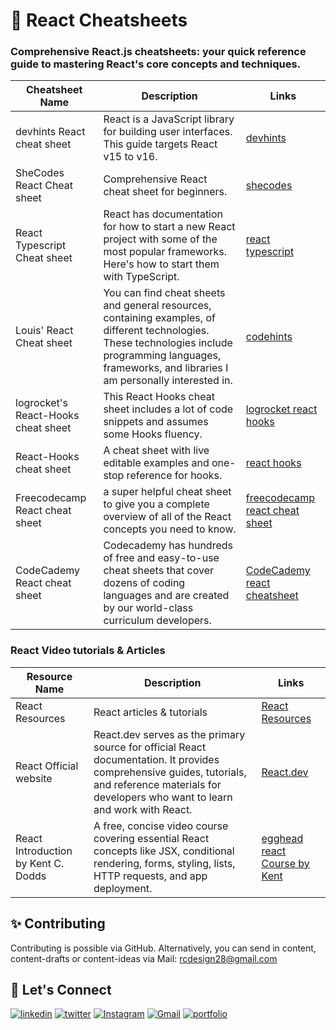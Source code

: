 # 📝 React Cheatsheets

### Comprehensive React.js cheatsheets: your quick reference guide to mastering React's core concepts and techniques.

| Cheatsheet Name                    | Description                                                                                                                                                                                               | Links                                                                                                  |
| ---------------------------------- | --------------------------------------------------------------------------------------------------------------------------------------------------------------------------------------------------------- | ------------------------------------------------------------------------------------------------------ |
| devhints React cheat sheet          | React is a JavaScript library for building user interfaces. This guide targets React v15 to v16.                                                                                                          | [devhints](https://devhints.io/react)                                                                  |
| SheCodes React Cheat sheet          | Comprehensive React cheat sheet for beginners.                                                                                                                                                             | [shecodes](http://cheatsheets.shecodes.io/cheatsheets/react/events)                                    |
| React Typescript Cheat sheet        | React has documentation for how to start a new React project with some of the most popular frameworks. Here's how to start them with TypeScript.                                                          | [react typescript](https://react-typescript-cheatsheet.netlify.app/docs/basic/setup)                   |
| Louis' React Cheat sheet           | You can find cheat sheets and general resources, containing examples, of different technologies. These technologies include programming languages, frameworks, and libraries I am personally interested in. | [codehints](https://codehints.io/category/react)                                                       |
| logrocket's React-Hooks cheat sheet | This React Hooks cheat sheet includes a lot of code snippets and assumes some Hooks fluency.                                                                                                              | [logrocket react hooks](https://blog.logrocket.com/react-hooks-cheat-sheet-solutions-common-problems/) |
| React-Hooks cheat sheet             | A cheat sheet with live editable examples and one-stop reference for hooks.                                                                                                                                | [react hooks](https://react-hooks-cheatsheet.com/)                                                     |
| Freecodecamp React cheat sheet      | a super helpful cheat sheet to give you a complete overview of all of the React concepts you need to know.                                                                                                 | [freecodecamp react cheat sheet](https://www.freecodecamp.org/news/the-react-cheatsheet/)               |
| CodeCademy React cheat sheet | Codecademy has hundreds of free and easy-to-use cheat sheets that cover dozens of coding languages and are created by our world-class curriculum developers. | [CodeCademy react cheatsheet](https://www.codecademy.com/learn/react-101/modules/react-101-jsx-u/cheatsheet) |

### React Video tutorials & Articles

| Resource Name                    | Description                                                                                                                                                                                               | Links                                                                                                  |
| ---------------------------------- | --------------------------------------------------------------------------------------------------------------------------------------------------------------------------------------------------------- | ------------------------------------------------------------------------------------------------------ |
| React Resources | React articles & tutorials | [React Resources](https://www.freecodecamp.org/news/the-react-cheatsheet/)               |
| React Official website | React.dev serves as the primary source for official React documentation. It provides comprehensive guides, tutorials, and reference materials for developers who want to learn and work with React. | [React.dev](https://react.dev/learn#) |
| React Introduction by Kent C. Dodds | A free, concise video course covering essential React concepts like JSX, conditional rendering, forms, styling, lists, HTTP requests, and app deployment. | [ egghead react Course by Kent ](https://egghead.io/lessons/react-a-beginners-guide-to-react-introduction) |

## ✨ Contributing

Contributing is possible via GitHub. Alternatively, you can send in content, content-drafts or content-ideas
via Mail: rcdesign28@gmail.com

## 🔗 Let's Connect

[![linkedin](https://img.shields.io/badge/LinkedIn-0077B5?style=for-the-badge&logo=linkedin&logoColor=white)](https://www.linkedin.com/in/rakeshc7/)
[![twitter](https://img.shields.io/badge/Twitter-1DA1F2?style=for-the-badge&logo=twitter&logoColor=white)](https://twitter.com/_Rakeshc7)
[![Instagram](https://img.shields.io/badge/Instagram-E4405F?style=for-the-badge&logo=instagram&logoColor=white)](https://www.instagram.com/rakesh.chotaliya7/)
[![Gmail](https://img.shields.io/badge/Gmail-D14836?style=for-the-badge&logo=gmail&logoColor=white)](rcdesign28@gmail.com)
[![portfolio](https://img.shields.io/badge/my_portfolio-000?style=for-the-badge&logo=ko-fi&logoColor=white)](https://rakeshchotaliya.com/)
